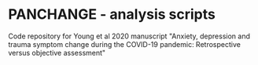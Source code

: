 # PANCHANGE - analysis scripts
Code repository for Young et al 2020 manuscript "Anxiety, depression and trauma symptom change during the COVID-19 pandemic: Retrospective versus objective assessment"
